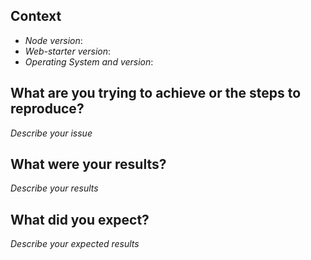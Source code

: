 ## Context

* *Node version*:
* *Web-starter version*:
* *Operating System and version*:

## What are you trying to achieve or the steps to reproduce?

*Describe your issue*

## What were your results?

*Describe your results*

## What did you expect?

*Describe your expected results*
